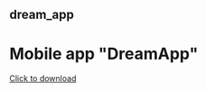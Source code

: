 ## dream_app
# Mobile app "DreamApp"
[Click to download](https://github.com/Pet315/dream_app/blob/main/DreamApp.apk)
